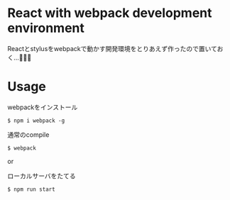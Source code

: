 # React with webpack development environment

Reactとstylusをwebpackで動かす開発環境をとりあえず作ったので置いておく...:ant::ant::ant:

# Usage

webpackをインストール
```
$ npm i webpack -g
```

通常のcompile

```
$ webpack
```
or

ローカルサーバをたてる

```
$ npm run start
```

